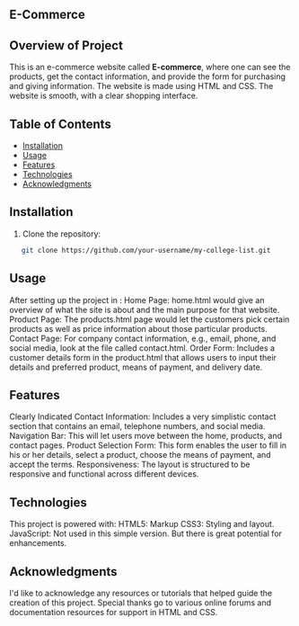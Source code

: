 ## E-Commerce

## Overview of Project
This is an e-commerce website called **E-commerce**, where one can see the products, get the contact information, and provide the form for purchasing and giving information. The website is made using HTML and CSS. The website is smooth, with a clear shopping interface.

## Table of Contents

- [Installation](#installation)
- [Usage](#usage)
- [Features](#features)
- [Technologies](#technologies)
- [Acknowledgments](#acknowledgments)

## Installation

1. Clone the repository:
```bash
   git clone https://github.com/your-username/my-college-list.git
```
## Usage

After setting up the project in :
Home Page: home.html would give an overview of what the site is about and the main purpose for that website.
Product Page: The products.html page would let the customers pick certain products as well as price information about those particular products.
Contact Page: For company contact information, e.g., email, phone, and social media, look at the file called contact.html.
Order Form: Includes a customer details form in the product.html that allows users to input their details and preferred product, means of payment, and delivery date.

## Features
Clearly Indicated Contact Information: Includes a very simplistic contact section that contains an email, telephone numbers, and social media.
Navigation Bar: This will let users move between the home, products, and contact pages.
Product Selection Form: This form enables the user to fill in his or her details, select a product, choose the means of payment, and accept the terms.
Responsiveness: The layout is structured to be responsive and functional across different devices.

## Technologies
This project is powered with:
HTML5: Markup
CSS3: Styling and layout.
JavaScript: Not used in this simple version. But there is great potential for enhancements.

## Acknowledgments
I'd like to acknowledge any resources or tutorials that helped guide the creation of this project. Special thanks go to various online forums and documentation resources for support in HTML and CSS.